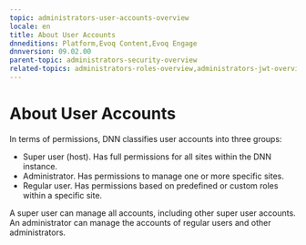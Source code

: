 ```yaml
---
topic: administrators-user-accounts-overview
locale: en
title: About User Accounts
dnneditions: Platform,Evoq Content,Evoq Engage
dnnversion: 09.02.00
parent-topic: administrators-security-overview
related-topics: administrators-roles-overview,administrators-jwt-overview
---
```


# About User Accounts

In terms of permissions, DNN classifies user accounts into three groups:

*   Super user (host). Has full permissions for all sites within the DNN instance.
*   Administrator. Has permissions to manage one or more specific sites.
*   Regular user. Has permissions based on predefined or custom roles within a specific site.

A super user can manage all accounts, including other super user accounts. An administrator can manage the accounts of regular users and other administrators.